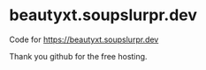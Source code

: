 # beautyxt.soupslurpr.dev
Code for https://beautyxt.soupslurpr.dev

Thank you github for the free hosting.
